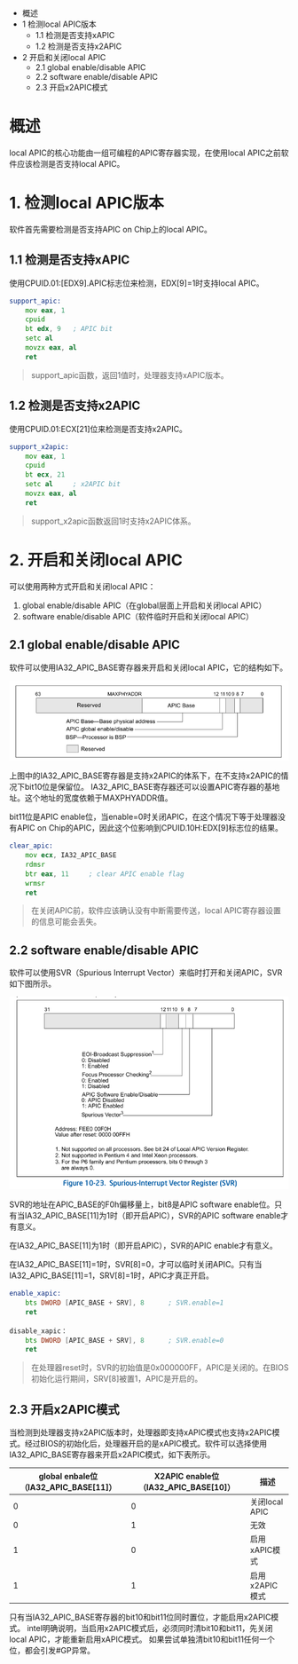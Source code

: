 - 概述
- 1 检测local APIC版本
    - 1.1 检测是否支持xAPIC
    - 1.2 检测是否支持x2APIC
- 2 开启和关闭local APIC
    - 2.1 global enable/disable APIC
    - 2.2 software enable/disable APIC
    - 2.3 开启x2APIC模式

# 概述

local APIC的核心功能由一组可编程的APIC寄存器实现，在使用local APIC之前软件应该检测是否支持local APIC。

# 1. 检测local APIC版本

软件首先需要检测是否支持APIC on Chip上的local APIC。

## 1.1 检测是否支持xAPIC

使用CPUID.01:[EDX9].APIC标志位来检测，EDX[9]=1时支持local APIC。

```asm
support_apic:
    mov eax, 1
    cpuid
    bt edx, 9   ; APIC bit
    setc al
    movzx eax, al
    ret
```

> support_apic函数，返回1值时，处理器支持xAPIC版本。

## 1.2 检测是否支持x2APIC

使用CPUID.01:ECX[21]位来检测是否支持x2APIC。

```asm
support_x2apic:
    mov eax, 1
    cpuid
    bt ecx, 21
    setc al     ; x2APIC bit
    movzx eax, al
    ret 
```

> support_x2apic函数返回1时支持x2APIC体系。

# 2. 开启和关闭local APIC

可以使用两种方式开启和关闭local APIC：
1. global enable/disable APIC（在global层面上开启和关闭local APIC）
2. software enable/disable APIC（软件临时开启和关闭local APIC）

## 2.1 global enable/disable APIC

软件可以使用IA32\_APIC\_BASE寄存器来开启和关闭local APIC，它的结构如下。

![image](./images/0x02.png)

上图中的IA32\_APIC\_BASE寄存器是支持x2APIC的体系下，在不支持x2APIC的情况下bit10位是保留位。
IA32\_APIC\_BASE寄存器还可以设置APIC寄存器的基地址。这个地址的宽度依赖于MAXPHYADDR值。

bit11位是APIC enable位，当enable=0时关闭APIC，在这个情况下等于处理器没有APIC on Chip的APIC，因此这个位影响到CPUID.10H:EDX[9]标志位的结果。

```asm
clear_apic:
    mov ecx, IA32_APIC_BASE
    rdmsr
    btr eax, 11     ; clear APIC enable flag
    wrmsr
    ret
```

> 在关闭APIC前，软件应该确认没有中断需要传送，local APIC寄存器设置的信息可能会丢失。

## 2.2 software enable/disable APIC

软件可以使用SVR（Spurious Interrupt Vector）来临时打开和关闭APIC，SVR如下图所示。

![image](./images/0x03.png)

SVR的地址在APIC_BASE的F0h偏移量上，bit8是APIC software enable位。只有当IA32\_APIC\_BASE[11]为1时（即开启APIC），SVR的APIC software enable才有意义。

在IA32\_APIC\_BASE[11]为1时（即开启APIC），SVR的APIC enable才有意义。

在IA32\_APIC\_BASE[11]=1时，SVR[8]=0，才可以临时关闭APIC。只有当IA32_APIC_BASE[11]=1，SRV[8]=1时，APIC才真正开启。

```asm
enable_xapic:
    bts DWORD [APIC_BASE + SRV], 8      ; SVR.enable=1
    ret
    
disable_xapic：
    bts DWORD [APIC_BASE + SRV], 8      ; SVR.enable=0
    ret
```

> 在处理器reset时，SVR的初始值是0x000000FF，APIC是关闭的。在BIOS初始化运行期间，SRV[8]被置1，APIC是开启的。

## 2.3 开启x2APIC模式

当检测到处理器支持x2APIC版本时，处理器即支持xAPIC模式也支持x2APIC模式。经过BIOS的初始化后，处理器开启的是xAPIC模式。软件可以选择使用IA32\_APIC\_BASE寄存器来开启x2APIC模式，如下表所示。


global enbale位（IA32\_APIC\_BASE[11]） | X2APIC enable位（IA32\_APIC\_BASE[10]） | 描述
---|---|---
0 | 0 | 关闭local APIC
0 | 1 | 无效
1 | 0 | 启用xAPIC模式
1 | 1 | 启用x2APIC模式

只有当IA32\_APIC\_BASE寄存器的bit10和bit11位同时置位，才能启用x2APIC模式。
intel明确说明，当启用x2APIC模式后，必须同时清bit10和bit11，先关闭local APIC，才能重新启用xAPIC模式。
如果尝试单独清bit10和bit11任何一个位，都会引发#GP异常。